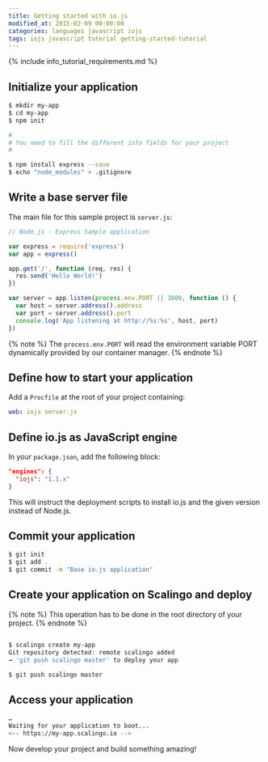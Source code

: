 ```yaml
---
title: Getting started with io.js
modified_at: 2015-02-09 00:00:00
categories: languages javascript iojs
tags: iojs javascript tutorial getting-started-tutorial
---
```


{% include info_tutorial_requirements.md %}

## Initialize your application

```bash
$ mkdir my-app
$ cd my-app
$ npm init

#
# You need to fill the different info fields for your project
#

$ npm install express --save
$ echo "node_modules" > .gitignore
```

## Write a base server file

The main file for this sample project is `server.js`:

```js
// Node.js - Express Sample application

var express = require('express')
var app = express()

app.get('/', function (req, res) {
  res.send('Hello World!')
})

var server = app.listen(process.env.PORT || 3000, function () {
  var host = server.address().address
  var port = server.address().port
  console.log('App listening at http://%s:%s', host, port)
})
```

{% note %}
  The `process.env.PORT` will read the environment variable PORT dynamically provided by our container manager.
{% endnote %}

## Define how to start your application

Add a `Procfile` at the root of your project containing:

```yaml
web: iojs server.js
```

## Define io.js as JavaScript engine

In your `package.json`, add the following block:

```json
"engines": {
  "iojs": "1.1.x"
}
```

This will instruct the deployment scripts to install io.js and the given
version instead of Node.js.

## Commit your application

```bash
$ git init
$ git add .
$ git commit -m "Base io.js application"
```

## Create your application on Scalingo and deploy

{% note %}
  This operation has to be done in the root directory of your project.
{% endnote %}

```bash

$ scalingo create my-app
Git repository detected: remote scalingo added
→ 'git push scalingo master' to deploy your app

$ git push scalingo master
```

## Access your application

```bash
…
Waiting for your application to boot...
<-- https://my-app.scalingo.io -->
```

Now develop your project and build something amazing!
